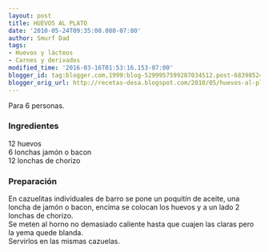 ```yaml
---
layout: post
title: HUEVOS AL PLATO
date: '2010-05-24T09:35:00.000-07:00'
author: Smurf Dad
tags:
- Huevos y lácteos
- Carnes y derivados
modified_time: '2016-03-16T01:53:16.153-07:00'
blogger_id: tag:blogger.com,1999:blog-5299957599287034512.post-6839852490739118225
blogger_orig_url: http://recetas-desa.blogspot.com/2010/05/huevos-al-plato.html
---
```


Para 6 personas.<br /><h3>Ingredientes</h3>12 huevos<br />6 lonchas jamón o bacon<br />12 lonchas de chorizo<br /><h3>Preparación</h3>En cazuelitas individuales de barro se pone un poquitín de aceite, una loncha de jamón o bacon, encima se colocan los huevos y a un lado 2 lonchas de chorizo.<br />Se meten al horno no demasiado caliente hasta que cuajen las claras pero la yema quede blanda.<br />Servirlos en las mismas cazuelas.